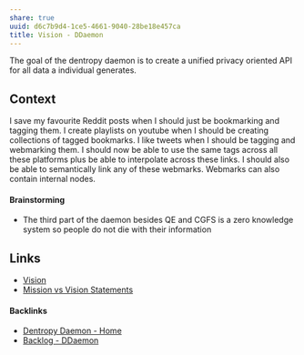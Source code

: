 ```yaml
---
share: true
uuid: d6c7b9d4-1ce5-4661-9040-28be18e457ca
title: Vision - DDaemon
---
```

The goal of the dentropy daemon is to create a unified privacy oriented API for all data a individual generates.

## Context

I save my favourite Reddit posts when I should just be bookmarking and tagging them. I create playlists on youtube when I should be creating collections of tagged bookmarks. I like tweets when I should be tagging and webmarking them. I should now be able to use the same tags across all these platforms plus be able to interpolate across these links. I should also be able to semantically link any of these webmarks. Webmarks can also contain internal nodes.


#### Brainstorming

* The third part of the daemon besides QE and CGFS is a zero knowledge system so people do not die with their information 

## Links

* [Vision](../a3735b61-cc59-4014-960c-2b29e5f708c5)
* [Mission vs Vision Statements](../7c585bdb-a859-45c2-809f-8b19eb719521)




#### Backlinks

* [Dentropy Daemon - Home](/488cb22c-91d3-4d1e-bd47-b1588e3fb899)
* [Backlog - DDaemon](/b9cd3e8b-1727-4a22-9332-90b42b5a7ffb)